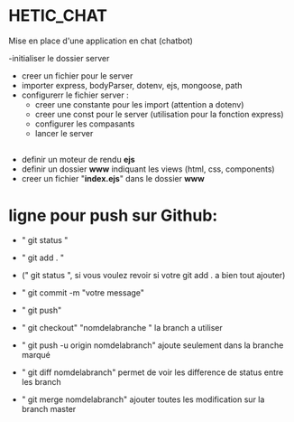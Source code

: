 # HETIC_CHAT 
Mise en place d'une application en chat (chatbot)

-initialiser le dossier server 
- creer un fichier pour le server
- importer express, bodyParser, dotenv, ejs, mongoose, path
- configurerr le fichier server :
    - creer une constante pour les import (attention a  dotenv)
    - creer une const pour le server (utilisation pour la fonction express)
    - configurer les compasants 
    - lancer le server 

## 
- definir un moteur de rendu __ejs__
- definir un dossier __www__ indiquant les views (html, css, components)
- creer un fichier "__index.ejs__" dans le dossier __www__

# ligne pour push sur Github:
- " git status "
- " git add . "
- (" git status ", si vous voulez revoir si votre git add . a bien tout ajouter)
- " git commit -m "votre message"
- " git push"

- " git checkout" "nomdelabranche " la branch a utiliser
- " git push -u origin nomdelabranch" ajoute seulement dans la branche marqué
- " git diff nomdelabranch" permet de voir les difference de status entre les branch
- " git merge nomdelabranch" ajouter toutes les modification sur la branch master

